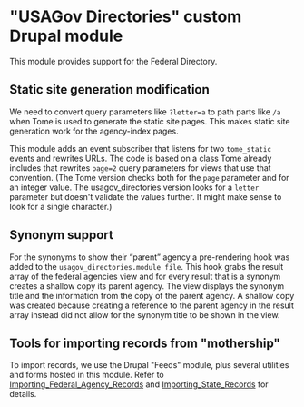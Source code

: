 # "USAGov Directories" custom Drupal module

This module provides support for the Federal Directory.

## Static site generation modification

We need to convert query parameters like `?letter=a` to path parts like `/a` when Tome is used to generate the static site pages. This makes static site generation work for the agency-index pages.

This module adds an event subscriber that listens for two `tome_static` events and rewrites URLs. The code is based on a class Tome already includes that rewrites `page=2` query parameters for views that use that convention. (The Tome version checks both for the `page` parameter and for an integer value. The usagov_directories version looks for a `letter` parameter but doesn't validate the values further. It might make sense to look for a single character.)

## Synonym support

For the synonyms to show their “parent” agency a pre-rendering hook was added to the `usagov_directories.module file`. This hook grabs the result array of the federal agencies view and for every result that is a synonym creates a shallow copy its parent agency. The view displays the synonym title and the information from the copy of the parent agency. A shallow copy was created because creating a reference to the parent agency in the result array instead did not allow for the synonym title to be shown in the view. 

## Tools for importing records from "mothership"

To import records, we use the Drupal "Feeds" module, plus several utilities and forms hosted in this module. Refer to [Importing_Federal_Agency_Records](Importing_Federal_Agency_Records.md) and [Importing_State_Records](Importing_State_Records.md) for details.

